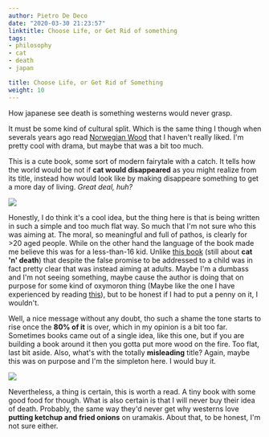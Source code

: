 ```yaml
---
author: Pietro De Deco
date: "2020-03-30 21:23:57"
linktitle: Choose Life, or Get Rid of something
tags:
- philosophy
- cat
- death
- japan

title: Choose Life, or Get Rid of Something
weight: 10
---
```

How japanese see death is something westerns would never grasp.
<!--more--> 

It must be some kind of cultural split. Which is the same thing I though when severals years ago read [Norwegian Wood](https://www.goodreads.com/book/show/11297.Norwegian_Wood?from_search=true&from_srp=true&qid=HxH5RIZWlZ&rank=1) that I haven't really liked. I'm pretty cool with drama, but maybe that was a bit too much.

This is a cute book, some sort of modern fairytale with a catch. It tells how the world would be not if **cat would disappeared** as you might realize from its title, instead how would look like by making disappeare something to get a more day of living. *Great deal, huh?*

![](/img/cat-dis.jpg)

Honestly, I do think it's a cool idea, but the thing here is that is being written in such a simple and too much flat way. So much that I'm not sure who this was aiming at. The moral, so meaningful and full of pathos, is clearly for >20 aged people. While on the other hand the language of the book made me believe this was for a less-than-16 kid. Unlike [this book](https://www.goodreads.com/review/show/3082303078?book_show_action=false&from_review_page=1) (still about **cat 'n' death**) that despite the false promise to be addressed to a child was in fact pretty clear that was instead aiming at adults. Maybe I'm a dumbass and I'm not seeing something, maybe cause the author is doing that on purpose for some kind of oxymoron thing (Maybe like the one I have experienced by reading [this](https://writingbadreviews.com/posts/fango-mar2020/)), but to be honest if I had to put a penny on it, I wouldn't.

Well, a nice message without any doubt, tho such a shame the tone starts to rise once the **80% of it** is over, which in my opinion is a bit too far. Sometimes books came out of a single idea, like this one, but if you are building a book around it then you gotta put more wood on the fire. Too flat, last bit aside.
Also, what's with the totally **misleading** title? Again, maybe this was on purpose and I'm the simpleton here. I would buy it.

![](/img/luckycat.jpg)

Nevertheless, a thing is certain, this is worth a read. A tiny book with some good food for though. What is also certain is that I will never buy their idea of death. Probably, the same way they'd never get why westerns love **putting ketchup and fried onions** on uramakis. About that, to be honest, I'm not sure either.